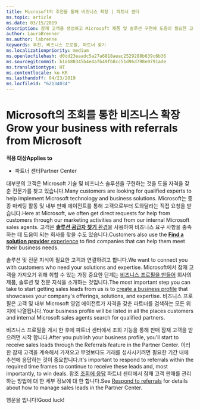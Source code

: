 ```yaml
---
title: Microsoft의 추천을 통해 비즈니스 확장 | 파트너 센터
ms.topic: article
ms.date: 03/15/2019
description: 잠재 고객을 생성하고 Microsoft 제품 및 솔루션 구현에 도움이 필요한 고객과 관계를 구축하세요.
author: LauraBrenner
ms.author: labrenne
keywords: 추천, 비즈니스 프로필, 파트너 찾기
ms.localizationpriority: medium
ms.openlocfilehash: d0dd23eaadc5a27a6818aeac2529288b639c6b36
ms.sourcegitcommit: b1ab80345b4e4af649fb8cc51d96d798e0791ade
ms.translationtype: HT
ms.contentlocale: ko-KR
ms.lasthandoff: 04/23/2019
ms.locfileid: "62134034"
---
```

<!-- FWLink:  https://go.microsoft.com/fwlink/?linkid=849775 (top of page) -->

# <a name="grow-your-business-with-referrals-from-microsoft"></a><span data-ttu-id="b3ccf-104">Microsoft의 조회를 통한 비즈니스 확장</span><span class="sxs-lookup"><span data-stu-id="b3ccf-104">Grow your business with referrals from Microsoft</span></span>

<span data-ttu-id="b3ccf-105">**적용 대상**</span><span class="sxs-lookup"><span data-stu-id="b3ccf-105">**Applies to**</span></span>

-  <span data-ttu-id="b3ccf-106">파트너 센터</span><span class="sxs-lookup"><span data-stu-id="b3ccf-106">Partner Center</span></span>

<span data-ttu-id="b3ccf-107">대부분의 고객은 Microsoft 기술 및 비즈니스 솔루션을 구현하는 것을 도울 자격을 갖춘 전문가를 찾고 있습니다.</span><span class="sxs-lookup"><span data-stu-id="b3ccf-107">Many customers are looking for qualified experts to help implement Microsoft technology and business solutions.</span></span> <span data-ttu-id="b3ccf-108">Microsoft는 종종 마케팅 활동 및 내부 판매 에이전트를 통해 고객으로부터 도와달라는 직접 요청을 받습니다.</span><span class="sxs-lookup"><span data-stu-id="b3ccf-108">Here at Microsoft, we often get direct requests for help from customers through our marketing activities and from our internal Microsoft sales agents.</span></span> <span data-ttu-id="b3ccf-109">고객은 [**솔루션 공급자 찾기** 환경](https://www.microsoft.com/solution-providers/search)을 사용하여 비즈니스 요구 사항을 충족하는 데 도움이 되는 회사를 찾을 수도 있습니다.</span><span class="sxs-lookup"><span data-stu-id="b3ccf-109">Customers also use the [**Find a solution provider** experience](https://www.microsoft.com/solution-providers/search) to find companies that can help them meet their business needs.</span></span> 

<span data-ttu-id="b3ccf-110">솔루션 및 전문 지식이 필요한 고객과 연결하려고 합니다.</span><span class="sxs-lookup"><span data-stu-id="b3ccf-110">We want to connect you with customers who need your solutions and expertise.</span></span> <span data-ttu-id="b3ccf-111">Microsoft에서 잠재 고객을 가져오기 위해 취할 수 있는 가장 중요한 단계는 [비즈니스 프로필을 만들어](create-a-marketing-profile.md) 회사의 제품, 솔루션 및 전문 지식을 소개하는 것입니다.</span><span class="sxs-lookup"><span data-stu-id="b3ccf-111">The most important step you can take to start getting sales leads from us is to [create a business profile](create-a-marketing-profile.md) that showcases your company's offerings, solutions, and expertise.</span></span> <span data-ttu-id="b3ccf-112">비즈니스 프로필은 고객 및 내부 Microsoft 영업 에이전트가 자격을 갖춘 파트너를 검색하는 모든 위치에 나열됩니다.</span><span class="sxs-lookup"><span data-stu-id="b3ccf-112">Your business profile will be listed in all the places customers and internal Microsoft sales agents search for qualified partners.</span></span> 

 <span data-ttu-id="b3ccf-113">비즈니스 프로필을 게시 한 후에 파트너 센터에서 조회 기능을 통해 판매 잠재 고객을 받으려면 시작 합니다.</span><span class="sxs-lookup"><span data-stu-id="b3ccf-113">After you publish your business profile, you'll start to receive sales leads through the Referrals feature in the Partner Center.</span></span> <span data-ttu-id="b3ccf-114">이러한 잠재 고객을 계속해서 가져오고 무엇보다도 거래를 성사시키려면 필요한 기간 내에 추천에 응답하는 것이 중요합니다.</span><span class="sxs-lookup"><span data-stu-id="b3ccf-114">It's important to respond to referrals within the required time frames to continue to receive these leads and, most importantly, to win deals.</span></span> <span data-ttu-id="b3ccf-115">참조 [조회에 응답](responding-to-referrals.md) 파트너 센터에서 잠재 고객 판매를 관리 하는 방법에 대 한 세부 정보에 대 한 합니다.</span><span class="sxs-lookup"><span data-stu-id="b3ccf-115">See [Respond to referrals](responding-to-referrals.md) for details about how to manage sales leads in the Partner Center.</span></span>  

<span data-ttu-id="b3ccf-116">행운을 빕니다!</span><span class="sxs-lookup"><span data-stu-id="b3ccf-116">Good luck!</span></span>

<!-- 
*  [Analyze your business profile](analyze-your-marketing-profile.md) Regularly review and optimize your business profile to make sure you’re getting in front of your target customers.
-->
